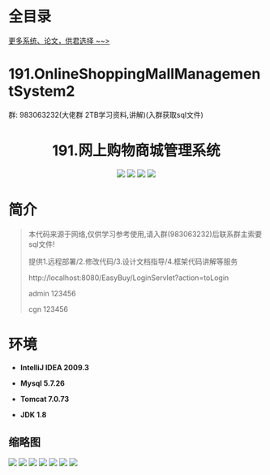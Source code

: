 # 全目录

[更多系统、论文，供君选择 ~~>](https://www.bitwise.net.cn)
# 191.OnlineShoppingMallManagementSystem2

<p>群: 983063232(大佬群 2TB学习资料,讲解)(入群获取sql文件)</p>

<p><h1 align="center">191.网上购物商城管理系统</h1></p>


<p align="center">
	<img src="https://img.shields.io/badge/jdk-1.8-orange.svg"/>
    <img src="https://img.shields.io/badge/servlet-5.x-lightgrey.svg"/>
    <img src="https://img.shields.io/badge/jsp-3.x-blue.svg"/>
    <img src="https://img.shields.io/badge/jdbc-5.x-yellow.svg"/>
</p>

# 简介


> 本代码来源于网络,仅供学习参考使用,请入群(983063232)后联系群主索要sql文件!
>
> 提供1.远程部署/2.修改代码/3.设计文档指导/4.框架代码讲解等服务
> 
> http://localhost:8080/EasyBuy/LoginServlet?action=toLogin
> 
> admin 123456 
> 
> cgn  123456
> 


# 环境

- <b>IntelliJ IDEA 2009.3</b>

- <b>Mysql 5.7.26</b>

- <b>Tomcat 7.0.73</b>

- <b>JDK 1.8</b>




## 缩略图

![](https://bitwise.oss-cn-heyuan.aliyuncs.com/2024/9/10/d5a66d80-99b7-4804-b90b-dadbca2aa2d9.png)
![](https://bitwise.oss-cn-heyuan.aliyuncs.com/2024/9/10/69f73bb7-086d-4f8f-9bf9-771a9a1c2b71.png)
![](https://bitwise.oss-cn-heyuan.aliyuncs.com/2024/9/10/14e78c8d-ae50-4020-a87e-76fa2729cd52.png)
![](https://bitwise.oss-cn-heyuan.aliyuncs.com/2024/9/10/f943a52f-b91e-437d-86a5-a41436405fa5.png)
![](https://bitwise.oss-cn-heyuan.aliyuncs.com/2024/9/10/21e599e2-ac8a-4724-9667-b2af4eff9317.png)
![](https://bitwise.oss-cn-heyuan.aliyuncs.com/2024/9/10/3eaa88fe-fc84-49ce-9d76-524fa2c70198.png)
![](https://bitwise.oss-cn-heyuan.aliyuncs.com/2024/9/10/88c6955d-0af6-4ae9-823c-5f97c7a10d43.png)


